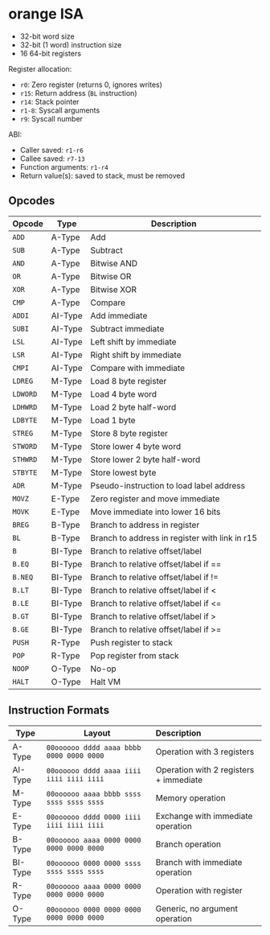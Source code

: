 # orange ISA

* 32-bit word size
* 32-bit (1 word) instruction size
* 16 64-bit registers

Register allocation:
* `r0`: Zero register (returns 0, ignores writes)
* `r15`: Return address (`BL` instruction)
* `r14`: Stack pointer
* `r1-8`: Syscall arguments
* `r9`: Syscall number

ABI:
* Caller saved: `r1-r6`
* Callee saved: `r7-13`
* Function arguments: `r1-r4`
* Return value(s): saved to stack, must be removed

## Opcodes
| Opcode   | Type    | Description                                    |
|----------|---------|------------------------------------------------|
| `ADD`    | A-Type  | Add                                            |
| `SUB`    | A-Type  | Subtract                                       |
| `AND`    | A-Type  | Bitwise AND                                    |
| `OR`     | A-Type  | Bitwise OR                                     |
| `XOR`    | A-Type  | Bitwise XOR                                    |
| `CMP`    | A-Type  | Compare                                        |
| `ADDI`   | AI-Type | Add immediate                                  |
| `SUBI`   | AI-Type | Subtract immediate                             |
| `LSL`    | AI-Type | Left shift by immediate                        |
| `LSR`    | AI-Type | Right shift by immediate                       |
| `CMPI`   | AI-Type | Compare with immediate                         |
| `LDREG`  | M-Type  | Load 8 byte register                           |
| `LDWORD` | M-Type  | Load 4 byte word                               |
| `LDHWRD` | M-Type  | Load 2 byte half-word                          |
| `LDBYTE` | M-Type  | Load 1 byte                                    |
| `STREG`  | M-Type  | Store 8 byte register                          |
| `STWORD` | M-Type  | Store lower 4 byte word                        |
| `STHWRD` | M-Type  | Store lower 2 byte half-word                   |
| `STBYTE` | M-Type  | Store lowest byte                              |
| `ADR`    | M-Type  | Pseudo-instruction to load label address       |
| `MOVZ`   | E-Type  | Zero register and move immediate               |
| `MOVK`   | E-Type  | Move immediate into lower 16 bits              |
| `BREG`   | B-Type  | Branch to address in register                  |
| `BL`     | B-Type  | Branch to address in register with link in r15 |
| `B`      | BI-Type | Branch to relative offset/label                |
| `B.EQ`   | BI-Type | Branch to relative offset/label if ==          |
| `B.NEQ`  | BI-Type | Branch to relative offset/label if !=          |
| `B.LT`   | BI-Type | Branch to relative offset/label if <           |
| `B.LE`   | BI-Type | Branch to relative offset/label if <=          |
| `B.GT`   | BI-Type | Branch to relative offset/label if >           |
| `B.GE`   | BI-Type | Branch to relative offset/label if >=          |
| `PUSH`   | R-Type  | Push register to stack                         |
| `POP`    | R-Type  | Pop register from stack                        |
| `NOOP`   | O-Type  | No-op                                          |
| `HALT`   | O-Type  | Halt VM                                        |

## Instruction Formats
| Type    | Layout                                   | Description                            |
|---------|------------------------------------------|:---------------------------------------|
| A-Type  | `00oooooo dddd aaaa bbbb 0000 0000 0000` | Operation with 3 registers             |
| AI-Type | `00oooooo dddd aaaa iiii iiii iiii iiii` | Operation with 2 registers + immediate |
| M-Type  | `00oooooo aaaa bbbb ssss ssss ssss ssss` | Memory operation                       |
| E-Type  | `00oooooo dddd 0000 iiii iiii iiii iiii` | Exchange with immediate operation      |
| B-Type  | `00oooooo aaaa 0000 0000 0000 0000 0000` | Branch operation                       |
| BI-Type | `00oooooo 0000 0000 ssss ssss ssss ssss` | Branch with immediate operation        |
| R-Type  | `00oooooo aaaa 0000 0000 0000 0000 0000` | Operation with register                |
| O-Type  | `00oooooo 0000 0000 0000 0000 0000 0000` | Generic, no argument operation         |
